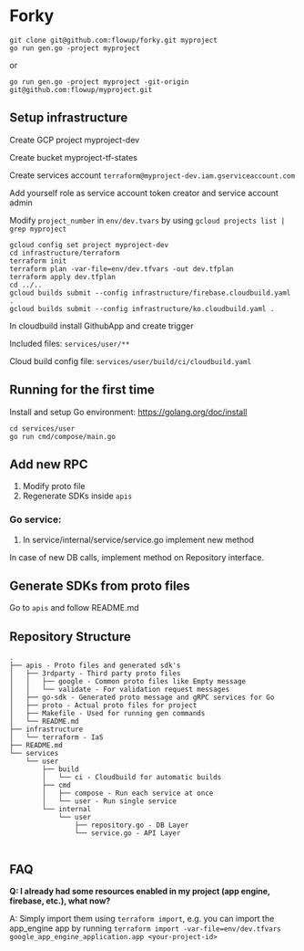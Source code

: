 # Forky

```
git clone git@github.com:flowup/forky.git myproject
go run gen.go -project myproject
```
or
```
go run gen.go -project myproject -git-origin git@github.com:flowup/myproject.git
```

## Setup infrastructure
Create GCP project myproject-dev

Create bucket myproject-tf-states

Create services account `terraform@myproject-dev.iam.gserviceaccount.com`


Add yourself role as service account token creator and service account admin

Modify `project_number` in `env/dev.tvars` by using `gcloud projects list | grep myproject`

```
gcloud config set project myproject-dev
cd infrastructure/terraform
terraform init
terraform plan -var-file=env/dev.tfvars -out dev.tfplan 
terraform apply dev.tfplan
cd ../..
gcloud builds submit --config infrastructure/firebase.cloudbuild.yaml . 
gcloud builds submit --config infrastructure/ko.cloudbuild.yaml .
```

In cloudbuild install GithubApp and create trigger

Included files: `services/user/**`

Cloud build config file: `services/user/build/ci/cloudbuild.yaml`

## Running for the first time
Install and setup Go environment: https://golang.org/doc/install
```
cd services/user
go run cmd/compose/main.go
```

## Add new RPC
1. Modify proto file
1. Regenerate SDKs inside `apis`

### Go service:
1. In service/internal/service/service.go implement new method

In case of new DB calls, implement method on Repository interface.


## Generate SDKs from proto files

Go to `apis` and follow README.md

## Repository Structure

```
.
├── apis - Proto files and generated sdk's
│   ├── 3rdparty - Third party proto files
│   │   ├── google - Common proto files like Empty message
│   │   └── validate - For validation request messages
│   ├── go-sdk - Generated proto message and gRPC services for Go
│   ├── proto - Actual proto files for project
│   ├── Makefile - Used for running gen commands
│   └── README.md
├── infrastructure
│   └── terraform - IaS
├── README.md
└── services
    └── user
        ├── build
        │   └── ci - Cloudbuild for automatic builds
        ├── cmd
        │   ├── compose - Run each service at once
        │   └── user - Run single service
        └── internal
            └── user
                ├── repository.go - DB Layer
                └── service.go - API Layer


```

## FAQ

**Q: I already had some resources enabled in my project (app engine, firebase, etc.), what now?**

A: Simply import them using `terraform import`, e.g. you can import the app_engine app by running `terraform import -var-file=env/dev.tfvars google_app_engine_application.app <your-project-id>`
